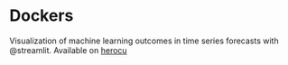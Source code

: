 # Dockers
Visualization of machine learning outcomes in time series forecasts with @streamlit.
Available on [herocu](https://aqueous-tundra-72336.herokuapp.com)
